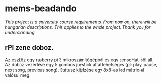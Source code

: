 # mems-beadando

*This project is a university course requirements.
From now on, there will be hungarian descriptions. This applies to the whole project.
Thank you for understanding.*
 
## rPI zene doboz.

Az eszköz egy rasberry pi 3 mikroszámítógépből és egy senseHat-ből áll. Az doboz vezérlése egy 5 gombos joystick által lehetséges (pl: play, pause, next song, previous song). Státusz kijelzése egy 8x8-as led mátrix-al  valósul meg. 
